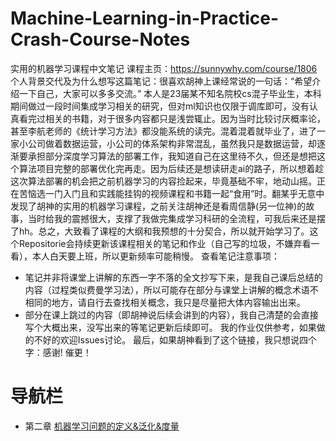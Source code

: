 # Machine-Learning-in-Practice-Crash-Course-Notes
实用的机器学习课程中文笔记
课程主页：https://sunnywhy.com/course/1806
个人背景交代及为什么想写这篇笔记：很喜欢胡神上课经常说的一句话：“希望介绍一下自己，大家可以多多交流。” 本人是23届某不知名院校cs混子毕业生，本科期间做过一段时间集成学习相关的研究，但对ml知识也仅限于调库即可，没有认真看完过相关的书籍，对于很多内容都只是浅尝辄止。因为当时比较讨厌概率论，甚至李航老师的《统计学习方法》都没能系统的读完。混着混着就毕业了，进了一家小公司做着数据运营，小公司的体系架构非常混乱，虽然我只是数据运营，却逐渐要承担部分深度学习算法的部署工作，我知道自己在这里待不久，但还是想把这个算法项目完整的部署优化完再走。因为后续还是想读研走ai的路子，所以想着趁这次算法部署的机会把之前机器学习的内容捡起来，毕竟基础不牢，地动山摇。正在苦恼选一门入门且和实践能挂钩的视频课程和书籍一起“食用”时。翻某乎无意中发现了胡神的实用的机器学习课程，之前关注胡神还是看周信静(另一位神)的故事，当时给我的震撼很大，支撑了我做完集成学习科研的全流程，可我后来还是摆了hh。总之，大致看了课程的大纲和我预想的十分契合，所以就开始学习了。这个Repositorie会持续更新该课程相关的笔记和作业（自己写的垃圾，不嫌弃看一看），本人白天要上班，所以更新频率可能稍慢。
查看笔记注意事项：
- 笔记并非将课堂上讲解的东西一字不落的全文抄写下来，是我自己课后总结的内容（过程类似费曼学习法），所以可能存在部分与课堂上讲解的概念术语不相同的地方，请自行去查找相关概念，我只是尽量把大体内容输出出来。
- 部分在课上跳过的内容（即胡神说后续会讲到的内容），我自己清楚的会直接写个大概出来，没写出来的等笔记更新后续即可。
我的作业仅供参考，如果做的不好的欢迎Issues讨论。
最后，如果胡神看到了这个链接，我只想说四个字：感谢! 催更！

# 导航栏
- 第二章 [机器学习问题的定义&泛化&度量](https://github.com/mura1n)
